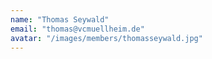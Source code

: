 ```yaml
---
name: "Thomas Seywald"
email: "thomas@vcmuellheim.de"
avatar: "/images/members/thomasseywald.jpg"
---
```

